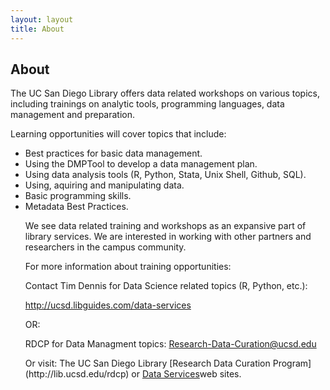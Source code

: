 ```yaml
---
layout: layout
title: About
---
```


<!-- You can edit this whole page, remove it, or use it as basis for any non-post pages you have. -->
<section class="content">
  <h1>About</h1>

  <p>The UC San Diego Library offers data related workshops on various topics, including trainings on analytic tools, programming languages, data management and preparation.</p> 


Learning opportunities will cover topics that include:

<ul>
<li>Best practices for basic data management.</li>
<li>Using the DMPTool to develop a data management plan.</li>
<li>Using data analysis tools (R, Python, Stata, Unix Shell, Github, SQL). </li>
<li>Using, aquiring and manipulating data. </li>
<li>Basic programming skills.</li>
<li>Metadata Best Practices.</li>

<p>We see data related training and workshops as an expansive part of library services.  We are interested in working with other partners and researchers in the campus community.</p>


<p>For more information about training opportunities:</p>

<p>Contact Tim Dennis for Data Science related topics (R, Python, etc.): </p>

<p><a href="http://ucsd.libguides.com/data-services">http://ucsd.libguides.com/data-services</a></p>

<p>OR: <br />

RDCP for Data Managment topics: [Research-Data-Curation@ucsd.edu](mailto:research-data-curation@ucsd.edu) 
</p>
<p>
Or visit: The UC San Diego Library [Research Data Curation Program](http://lib.ucsd.edu/rdcp) or <a href="http://ucsd.libguides.com/data-services">Data Services</a>web sites.
</p>


</section>
